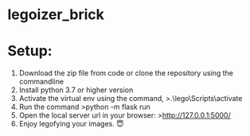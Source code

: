 # legoizer_brick

# Setup:
  1. Download the zip file from code or clone the repository using the commandline
  2. Install python 3.7 or higher version
  3. Activate the virtual env using the command, >.\lego\Scripts\activate
  4. Run the command >python -m flask run
  5. Open the local server url in your browser: >http://127.0.0.1:5000/   
  6. Enjoy legofying your images. 	:innocent:
